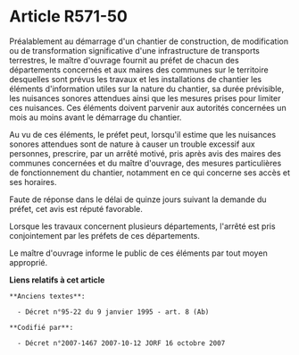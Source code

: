 # Article R571-50

Préalablement au démarrage d'un chantier de construction, de modification ou de transformation significative d'une
infrastructure de transports terrestres, le maître d'ouvrage fournit au préfet de chacun des départements concernés et aux
maires des communes sur le territoire desquelles sont prévus les travaux et les installations de chantier les éléments
d'information utiles sur la nature du chantier, sa durée prévisible, les nuisances sonores attendues ainsi que les mesures
prises pour limiter ces nuisances. Ces éléments doivent parvenir aux autorités concernées un mois au moins avant le démarrage
du chantier.

Au vu de ces éléments, le préfet peut, lorsqu'il estime que les nuisances sonores attendues sont de nature à causer un
trouble excessif aux personnes, prescrire, par un arrêté motivé, pris après avis des maires des communes concernées et du
maître d'ouvrage, des mesures particulières de fonctionnement du chantier, notamment en ce qui concerne ses accès et ses
horaires.

Faute de réponse dans le délai de quinze jours suivant la demande du préfet, cet avis est réputé favorable.

Lorsque les travaux concernent plusieurs départements, l'arrêté est pris conjointement par les préfets de ces départements.

Le maître d'ouvrage informe le public de ces éléments par tout moyen approprié.

**Liens relatifs à cet article**

	**Anciens textes**:

	  - Décret n°95-22 du 9 janvier 1995 - art. 8 (Ab)

	**Codifié par**:

	  - Décret n°2007-1467 2007-10-12 JORF 16 octobre 2007
